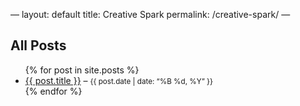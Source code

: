 —
layout: default
title: Creative Spark
permalink: /creative-spark/
—

## All Posts

<ul>
  {% for post in site.posts %}
    <li>
      <a href=“{{ post.url }}”>{{ post.title }}</a> – 
      <small>{{ post.date | date: “%B %d, %Y” }}</small>
    </li>
  {% endfor %}
</ul>